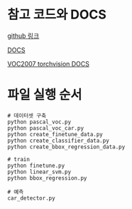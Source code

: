 # 참고 코드와 DOCS
[github 링크](https://github.com/object-detection-algorithm/R-CNN/tree/master/py)

[DOCS](https://r-cnn.readthedocs.io/zh-cn/latest/)

[VOC2007 torchvision DOCS](https://blog.zhujian.life/posts/5a56cd45.html)


# 파일 실행 순서

```
# 데이터셋 구축
python pascal_voc.py
python pascal_voc_car.py
python create_finetune_data.py
python create_classifier_data.py
python create_bbox_regression_data.py

# train
python finetune.py
python linear_svm.py
python bbox_regression.py

# 예측
car_detector.py
```

